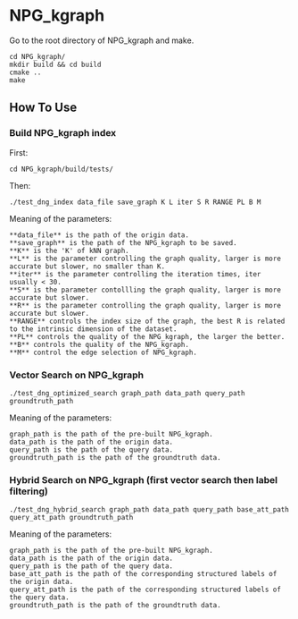 # NPG_kgraph

Go to the root directory of NPG_kgraph and make.    

```shell
cd NPG_kgraph/
mkdir build && cd build
cmake ..
make
```

## How To Use

### Build NPG_kgraph index
First: 

```shell
cd NPG_kgraph/build/tests/
```

Then: 

```shell
./test_dng_index data_file save_graph K L iter S R RANGE PL B M
```

 Meaning of the parameters:    

    **data_file** is the path of the origin data.
    **save_graph** is the path of the NPG_kgraph to be saved.
    **K** is the 'K' of kNN graph.
    **L** is the parameter controlling the graph quality, larger is more accurate but slower, no smaller than K.
    **iter** is the parameter controlling the iteration times, iter usually < 30.
    **S** is the parameter contollling the graph quality, larger is more accurate but slower.
    **R** is the parameter controlling the graph quality, larger is more accurate but slower.
    **RANGE** controls the index size of the graph, the best R is related to the intrinsic dimension of the dataset.
    **PL** controls the quality of the NPG_kgraph, the larger the better.
    **B** controls the quality of the NPG_kgraph.
    **M** control the edge selection of NPG_kgraph.

### Vector Search on NPG_kgraph
```shell
./test_dng_optimized_search graph_path data_path query_path groundtruth_path
```

 Meaning of the parameters:    

```
graph_path is the path of the pre-built NPG_kgraph.
data_path is the path of the origin data.
query_path is the path of the query data.
groundtruth_path is the path of the groundtruth data.
```
### Hybrid Search on NPG_kgraph (first vector search then label filtering)
```shell
./test_dng_hybrid_search graph_path data_path query_path base_att_path query_att_path groundtruth_path
```

 Meaning of the parameters:  

```
graph_path is the path of the pre-built NPG_kgraph.
data_path is the path of the origin data.
query_path is the path of the query data.
base_att_path is the path of the corresponding structured labels of the origin data.
query_att_path is the path of the corresponding structured labels of the query data.
groundtruth_path is the path of the groundtruth data.
```


